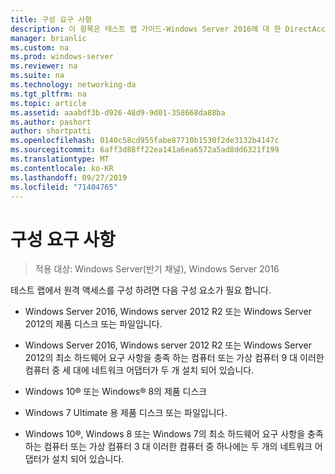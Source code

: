 ```yaml
---
title: 구성 요구 사항
description: 이 항목은 테스트 랩 가이드-Windows Server 2016에 대 한 DirectAccess 멀티 사이트 배포 시연의 일부입니다.
manager: brianlic
ms.custom: na
ms.prod: windows-server
ms.reviewer: na
ms.suite: na
ms.technology: networking-da
ms.tgt_pltfrm: na
ms.topic: article
ms.assetid: aaabdf3b-d926-48d9-9d01-358668da88ba
ms.author: pashort
author: shortpatti
ms.openlocfilehash: 0140c58cd955fabe87710b1530f2de3132b4147c
ms.sourcegitcommit: 6aff3d88ff22ea141a6ea6572a5ad8dd6321f199
ms.translationtype: MT
ms.contentlocale: ko-KR
ms.lasthandoff: 09/27/2019
ms.locfileid: "71404765"
---
```

# <a name="configuration-requirements"></a>구성 요구 사항

>적용 대상: Windows Server(반기 채널), Windows Server 2016

테스트 랩에서 원격 액세스를 구성 하려면 다음 구성 요소가 필요 합니다.  
  
-   Windows Server 2016, Windows server 2012 R2 또는 Windows Server 2012의 제품 디스크 또는 파일입니다.  
  
-   Windows Server 2016, Windows server 2012 R2 또는 Windows Server 2012의 최소 하드웨어 요구 사항을 충족 하는 컴퓨터 또는 가상 컴퓨터 9 대 이러한 컴퓨터 중 세 대에 네트워크 어댑터가 두 개 설치 되어 있습니다.  
  
-   Windows 10&reg; 또는 Windows&reg; 8의 제품 디스크  
  
-   Windows 7 Ultimate 용 제품 디스크 또는 파일입니다.  
  
-   Windows 10&reg;, Windows 8 또는 Windows 7의 최소 하드웨어 요구 사항을 충족 하는 컴퓨터 또는 가상 컴퓨터 3 대 이러한 컴퓨터 중 하나에는 두 개의 네트워크 어댑터가 설치 되어 있습니다.  
  


